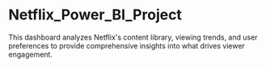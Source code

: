 # Netflix_Power_BI_Project
This dashboard analyzes Netflix's content library, viewing trends, and user preferences to provide comprehensive insights into what drives viewer engagement.
